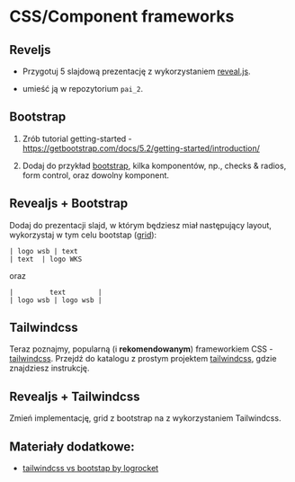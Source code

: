 # CSS/Component frameworks

## Reveljs

- Przygotuj 5 slajdową prezentację z wykorzystaniem [reveal.js](https://github.com/hakimel/reveal.js).

- umieść ją w repozytorium `pai_2`.

## Bootstrap

1. Zrób tutorial getting-started - https://getbootstrap.com/docs/5.2/getting-started/introduction/

2. Dodaj do przykład [bootstrap](bootstap/), kilka komponentów, np., checks & radios, form control, oraz dowolny komponent.

## Revealjs + Bootstrap

Dodaj do prezentacji slajd, w którym będziesz miał następujący layout, wykorzystaj w tym celu bootstap ([grid](https://getbootstrap.com/docs/5.0/layout/grid/)):

```
| logo wsb | text
| text  | logo WKS
```

oraz

```
|         text        |
| logo wsb | logo wsb |
```

## Tailwindcss

Teraz poznajmy, popularną (i **rekomendowanym**) frameworkiem CSS - [tailwindcss](https://tailwindcss.com/). Przejdź do katalogu z prostym projektem [tailwindcss](tailwindcss/), gdzie znajdziesz instrukcję.

## Revealjs + Tailwindcss

Zmień implementację, grid z bootstrap na z wykorzystaniem Tailwindcss.

## Materiały dodatkowe:

- [tailwindcss vs bootstap by logrocket](https://blog.logrocket.com/comparing-tailwind-css-bootstrap-time-ditch-ui-kits/)

